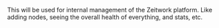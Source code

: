 This will be used for internal management of the Zeitwork platform. Like adding nodes, seeing the overall health of everything, and stats, etc.
